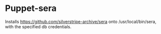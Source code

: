 # Puppet-sera

Installs https://github.com/silverstripe-archive/sera onto /usr/local/bin/sera, with the specified db credentials.
